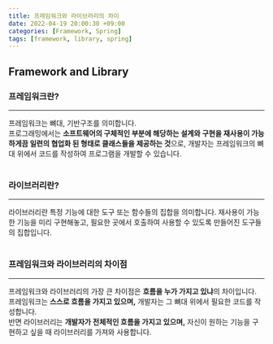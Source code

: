 ```yaml
---
title: 프레임워크와 라이브러리의 차이
date: 2022-04-19 20:00:30 +09:00
categories: [Framework, Spring]
tags: [framework, library, spring]
---
```


## Framework and Library

### 프레임워크란?
---
프레임워크는 뼈대, 기반구조를 의미합니다.  
프로그래밍에서는 **소프트웨어의 구체적인 부분에 해당하는 설계와 구현을 재사용이 가능하게끔 일련의 협업화 된 형태로 클래스들을 제공하는 것**으로, 개발자는 프레임워크의 뼈대 위에서 코드를 작성하여 프로그램을 개발할 수 있습니다.
<br><br>

### 라이브러리란?
---
라이브러리란 특정 기능에 대한 도구 또는 함수들의 집합을 의미합니다. 재사용이 가능한 기능을 미리 구현해놓고, 필요한 곳에서 호출하여 사용할 수 있도록 만들어진 도구들의 집합입니다.
<br><br>

### 프레임워크와 라이브러리의 차이점
---
프레임워크와 라이브러리의 가장 큰 차이점은 **흐름을 누가 가지고 있냐**의 차이입니다.  
프레임워크는 **스스로 흐름을 가지고 있으며,** 개발자는 그 뼈대 위에서 필요한 코드를 작성합니다.  
반면 라이브러리는 **개발자가 전체적인 흐름을 가지고 있으며,** 자신이 원하는 기능을 구현하고 싶을 때 라이브러리를 가져와 사용합니다.
<br><br>
